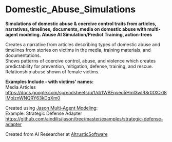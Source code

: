 # Domestic_Abuse_Simulations
<b>Simulations of domestic abuse & coercive control traits from articles, narratives, timelines, documents, media on domestic abuse with multi-agent modeling. Abuse AI Simulation/Predict Training, action-trees</b>

Creates a narrative from articles describing types of domestic abuse and timelines from stories on victims in the media, training materials, and documentations.
<br>Shows patterns of coercive control, abuse, and violence which creates predictability for prevention, mitigation, defense, training, and rescue. 
<br>Relationship abuse shown of female victims.

<b>Examples Include - with victims' names:</b><br> 
Media Articles
<br>https://docs.google.com/spreadsheets/u/1/d/1WBEpveo5HmI3wIR8r0tXCkl8iMolznWNQRY63kDqXm0

Created using <a href="https://github.com/aindilis/jason">Jason Multi-Agent Modeling</a>:
<br>Example: Strategic Defense Adapter https://github.com/aindilis/jason/tree/master/examples/strategic-defense-adapter

Created from AI Researcher at <a href="https://altruisticsoftware.org/">AltrusticSoftware</a>
